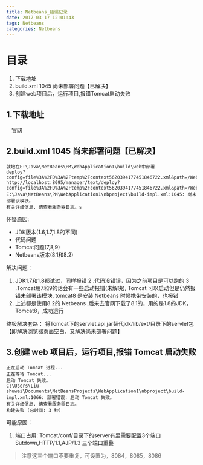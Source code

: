 ```yaml
---
title: Netbeans_错误记录
date: 2017-03-17 12:01:43
tags: Netbeans
categories: Netbeans
---
```



目录
=======================
1. 下载地址
2. build.xml 1045  尚未部署问题【已解决】
3. 创建web项目后，运行项目,报错Tomcat启动失败




## 1.下载地址
&emsp;[官网](https://netbeans.org/)



## 2.build.xml 1045  尚未部署问题【已解决】

```
就地在E:\Java\NetBeans\PM\WebApplication1\build\web中部署
deploy?config=file%3A%2FD%3A%2Ftemp%2Fcontext5620394177451846722.xml&path=/WebApplication1
http://localhost:8095/manager/text/deploy?config=file%3A%2FD%3A%2Ftemp%2Fcontext5620394177451846722.xml&path=/WebApplication1
E:\Java\NetBeans\PM\WebApplication1\nbproject\build-impl.xml:1045: 尚未部署该模块。
有关详细信息, 请查看服务器日志。s
```


怀疑原因:
+ JDK版本(1.6,1.7,1.8的不同)
+ 代码问题
+ Tomcat问题(7,8,9)
+ Netbeans版本(8.1和8.2)


解决问题：
1. JDK1.7和1.8都试过，同样报错
  2 .代码没错误，因为之前项目是可以跑的
  3 .Tomcat用7和9的话会有一些启动报错(未解决), Tomcat 可以启动但是仍然报错未部署该模块, tomcat8 是安装 Netbeans 时候携带安装的，也报错
2. 上述都是使用8.2的 Netbeans ,后来去官网下载了8.1的，用的是1.8的JDK，Tomcat8，成功运行

终极解决套路：
将Tomcat下的servlet.api.jar替代jdk/lib/ext/目录下的servlet包
【即解决浏览器页面空白，又解决尚未部署问题】



## 3.创建 web 项目后，运行项目,报错 Tomcat 启动失败
```
正在启动 Tomcat 进程...
正在等待 Tomcat...
启动 Tomcat 失败。
C:\Users\Liu-shuwei\Documents\NetBeansProjects\WebApplication1\nbproject\build-impl.xml:1066: 部署错误: 启动 Tomcat 失败。
有关详细信息, 请查看服务器日志。
构建失败 (总时间: 3 秒)
```

可能原因：
1. 端口占用:
  Tomcat/conf/目录下的server有里需要配置3个端口
  Sutdown,HTTP/1.1,AJP/1.3  三个端口重叠

>注意这三个端口不要重复，可设置为，8084，8085，8086
